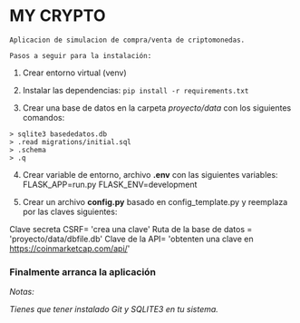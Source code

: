 # MY CRYPTO

    Aplicacion de simulacion de compra/venta de criptomonedas.

    Pasos a seguir para la instalación:

1. Crear entorno virtual (venv)

2. Instalar las dependencias:
    ```pip install -r requirements.txt```

3. Crear una base de datos en la carpeta *proyecto/data* con los siguientes comandos:

```
> sqlite3 basededatos.db
> .read migrations/initial.sql
> .schema
> .q
```

4. Crear variable de entorno, archivo **.env** con las siguientes variables:
    FLASK_APP=run.py
    FLASK_ENV=development

5. Crear un archivo **config.py** basado en config_template.py y reemplaza por las claves siguientes:

Clave secreta CSRF= 'crea una clave'
Ruta de la base de datos = 'proyecto/data/dbfile.db'
Clave de la API= 'obtenten una clave en https://coinmarketcap.com/api/'



### Finalmente arranca la aplicación



*Notas:*

*Tienes que tener instalado Git y SQLITE3 en tu sistema.*